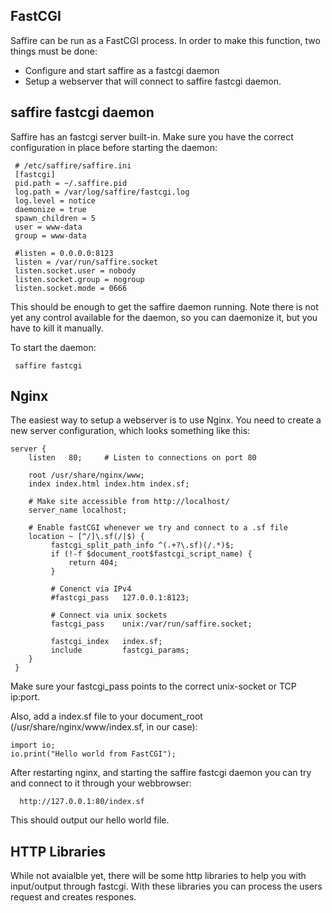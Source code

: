 FastCGI
-------------
Saffire can be run as a FastCGI process. In order to make this function, two things must be done:
   * Configure and start saffire as a fastcgi daemon
   * Setup a webserver that will connect to saffire fastcgi daemon.


saffire fastcgi daemon
----------------------
Saffire has an fastcgi server built-in. Make sure you have the correct configuration in place before starting the daemon:

     # /etc/saffire/saffire.ini
     [fastcgi]
     pid.path = ~/.saffire.pid
     log.path = /var/log/saffire/fastcgi.log
     log.level = notice
     daemonize = true
     spawn_children = 5
     user = www-data
     group = www-data
    
     #listen = 0.0.0.0:8123
     listen = /var/run/saffire.socket
     listen.socket.user = nobody
     listen.socket.group = nogroup
     listen.socket.mode = 0666
     
This should be enough to get the saffire daemon running. Note there is not yet any control available for the daemon, so you can daemonize it, but you have to kill it manually.

To start the daemon:

     saffire fastcgi 
     
    
Nginx
-----
The easiest way to setup a webserver is to use Nginx. You need to create a new server configuration, which looks something like this:

    server {
        listen   80;     # Listen to connections on port 80

        root /usr/share/nginx/www;
        index index.html index.htm index.sf;
        
        # Make site accessible from http://localhost/
        server_name localhost;

        # Enable fastCGI whenever we try and connect to a .sf file
        location ~ [^/]\.sf(/|$) {
             fastcgi_split_path_info ^(.+?\.sf)(/.*)$;
             if (!-f $document_root$fastcgi_script_name) {
                 return 404;
             }

             # Conenct via IPv4
             #fastcgi_pass   127.0.0.1:8123;
             
             # Connect via unix sockets
             fastcgi_pass    unix:/var/run/saffire.socket;
             
             fastcgi_index   index.sf;
             include         fastcgi_params;
        }
     }

Make sure your fastcgi_pass points to the correct unix-socket or TCP ip:port. 

Also, add a index.sf file to your document_root (/usr/share/nginx/www/index.sf, in our case):

    import io;
    io.print("Hello world from FastCGI");

After restarting nginx, and starting the saffire fastcgi daemon you can try and connect to it through your webbrowser:

      http://127.0.0.1:80/index.sf
      
This should output our hello world file.


HTTP Libraries
--------------
While not avaialble yet, there will be some http libraries to help you with input/output through fastcgi. With these libraries you can process the users request and creates respones.